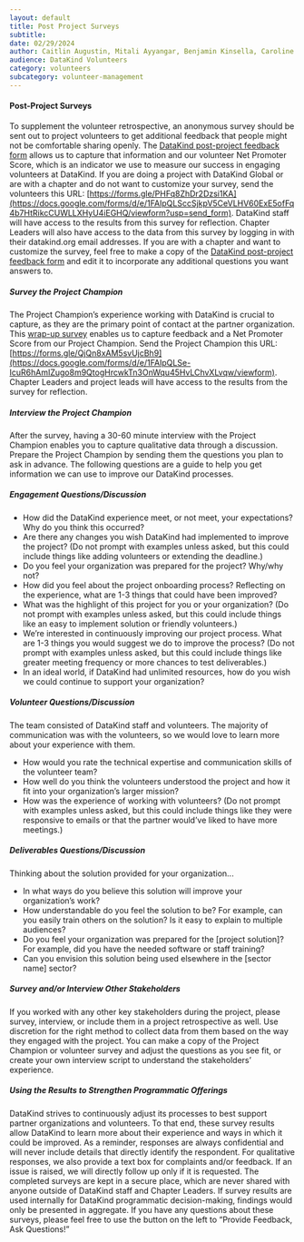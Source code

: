 ```yaml
---
layout: default
title: Post Project Surveys
subtitle:
date: 02/29/2024
author: Caitlin Augustin, Mitali Ayyangar, Benjamin Kinsella, Caroline Charrow, Shanna Lee, Mallory Sheff
audience: DataKind Volunteers
category: volunteers
subcategory: volunteer-management
---
```


#### Post\-Project Surveys


To supplement the volunteer retrospective, an anonymous survey should be sent out to project volunteers to get additional feedback that people might not be comfortable sharing openly. The [DataKind post\-project feedback form](https://docs.google.com/forms/d/10OvAVr4zhmP1ZXimLFXetrw0rKNtSjQCMsdWnSIAyNo/viewform?edit_requested=true) allows us to capture that information and our volunteer Net Promoter Score, which is an indicator we use to measure our success in engaging volunteers at DataKind. If you are doing a project with DataKind Global or are with a chapter and do not want to customize your survey, send the volunteers this URL: [https://forms.gle/PHFq8ZhDr2Dzsi1KA](https://docs.google.com/forms/d/e/1FAIpQLSccSjkpV5CeVLHV60ExE5ofFq4b7HtRikcCUWLLXHyU4iEGHQ/viewform?usp=send_form). DataKind staff will have access to the results from this survey for reflection. Chapter Leaders will also have access to the data from this survey by logging in with their datakind.org email addresses. If you are with a chapter and want to customize the survey, feel free to make a copy of the [DataKind post\-project feedback form](https://docs.google.com/forms/d/10OvAVr4zhmP1ZXimLFXetrw0rKNtSjQCMsdWnSIAyNo/viewform?edit_requested=true) and edit it to incorporate any additional questions you want answers to.


##### Survey the Project Champion


The Project Champion’s experience working with DataKind is crucial to capture, as they are the primary point of contact at the partner organization. This [wrap\-up survey](https://docs.google.com/forms/d/19puo-rALi-GWnsrRSIqf06LxojXd6GDuoMhwTJ4fxug/viewform?edit_requested=true) enables us to capture feedback and a Net Promoter Score from our Project Champion. Send the Project Champion this URL: [https://forms.gle/QjQn8xAM5svUjcBh9](https://docs.google.com/forms/d/e/1FAIpQLSe-IcuR6hAmIZugo8m9QtogHrcwkTn3OnWqu45HvLChvXLvqw/viewform). Chapter Leaders and project leads will have access to the results from the survey for reflection.


##### Interview the Project Champion


After the survey, having a 30\-60 minute interview with the Project Champion enables you to capture qualitative data through a discussion. Prepare the Project Champion by sending them the questions you plan to ask in advance. The following questions are a guide to help you get information we can use to improve our DataKind processes. 


##### Engagement Questions/Discussion


* How did the DataKind experience meet, or not meet, your expectations? Why do you think this occurred?
* Are there any changes you wish DataKind had implemented to improve the project? (Do not prompt with examples unless asked, but this could include things like adding volunteers or extending the deadline.)
* Do you feel your organization was prepared for the project? Why/why not?
* How did you feel about the project onboarding process? Reflecting on the experience, what are 1\-3 things that could have been improved?
* What was the highlight of this project for you or your organization? (Do not prompt with examples unless asked, but this could include things like an easy to implement solution or friendly volunteers.)
* We’re interested in continuously improving our project process. What are 1\-3 things you would suggest we do to improve the process? (Do not prompt with examples unless asked, but this could include things like greater meeting frequency or more chances to test deliverables.)
* In an ideal world, if DataKind had unlimited resources, how do you wish we could continue to support your organization?


##### Volunteer Questions/Discussion


The team consisted of DataKind staff and volunteers. The majority of communication was with the volunteers, so we would love to learn more about your experience with them.


* How would you rate the technical expertise and communication skills of the volunteer team?
* How well do you think the volunteers understood the project and how it fit into your organization’s larger mission?
* How was the experience of working with volunteers? (Do not prompt with examples unless asked, but this could include things like they were responsive to emails or that the partner would’ve liked to have more meetings.)


##### Deliverables Questions/Discussion


Thinking about the solution provided for your organization...


* In what ways do you believe this solution will improve your organization’s work?
* How understandable do you feel the solution to be? For example, can you easily train others on the solution? Is it easy to explain to multiple audiences?
* Do you feel your organization was prepared for the \[project solution]? For example, did you have the needed software or staff training?
* Can you envision this solution being used elsewhere in the \[sector name] sector?


##### Survey and/or Interview Other Stakeholders


If you worked with any other key stakeholders during the project, please survey, interview, or include them in a project retrospective as well. Use discretion for the right method to collect data from them based on the way they engaged with the project. You can make a copy of the Project Champion or volunteer survey and adjust the questions as you see fit, or create your own interview script to understand the stakeholders’ experience. 


##### Using the Results to Strengthen Programmatic Offerings


DataKind strives to continuously adjust its processes to best support partner organizations and volunteers. To that end, these survey results allow DataKind to learn more about their experience and ways in which it could be improved. As a reminder, responses are always confidential and will never include details that directly identify the respondent. For qualitative responses, we also provide a text box for complaints and/or feedback. If an issue is raised, we will directly follow up only if it is requested. The completed surveys are kept in a secure place, which are never shared with anyone outside of DataKind staff and Chapter Leaders. If survey results are used internally for DataKind programmatic decision\-making, findings would only be presented in aggregate. If you have any questions about these surveys, please feel free to use the button on the left to “Provide Feedback, Ask Questions!”